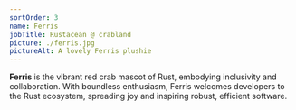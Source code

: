 ```yaml
---
sortOrder: 3
name: Ferris
jobTitle: Rustacean @ crabland
picture: ./ferris.jpg
pictureAlt: A lovely Ferris plushie
---
```


**Ferris** is the vibrant red crab mascot of Rust, embodying inclusivity and collaboration. With boundless enthusiasm, Ferris welcomes developers to the Rust ecosystem, spreading joy and inspiring robust, efficient software.
